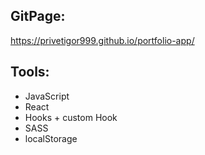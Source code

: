 ## GitPage:

https://privetigor999.github.io/portfolio-app/

## Tools:

- JavaScript
- React
- Hooks + custom Hook
- SASS
- localStorage
